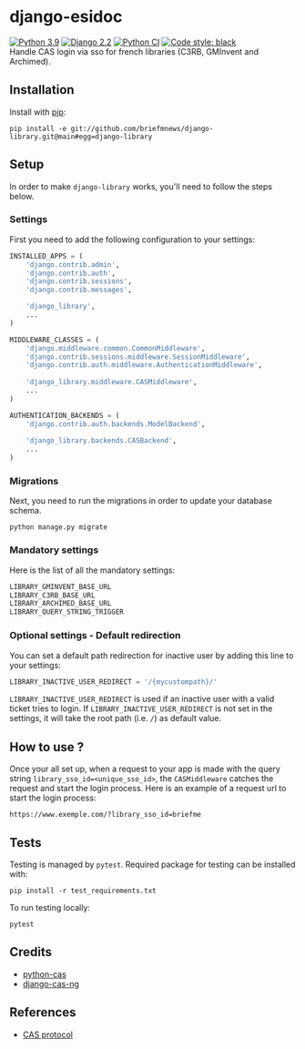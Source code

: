 # django-esidoc
[![Python 3.9](https://img.shields.io/badge/python-3.7|3.8|3.9-blue.svg)](https://www.python.org/downloads/release/python-390/) 
[![Django 2.2](https://img.shields.io/badge/django-2.2-blue.svg)](https://docs.djangoproject.com/en/2.2/)
[![Python CI](https://github.com/briefmnews/django-library/actions/workflows/workflow.yaml/badge.svg)](https://github.com/briefmnews/django-library/actions/workflows/workflow.yaml)
[![Code style: black](https://img.shields.io/badge/code%20style-black-000000.svg)](https://github.com/python/black)  
Handle CAS login via sso for french libraries (C3RB, GMInvent and Archimed).

## Installation
Install with [pip](https://pip.pypa.io/en/stable/):
```shell
pip install -e git://github.com/briefmnews/django-library.git@main#egg=django-library
```

## Setup
In order to make `django-library` works, you'll need to follow the steps below.

### Settings
First you need to add the following configuration to your settings:
```python
INSTALLED_APPS = (
    'django.contrib.admin',
    'django.contrib.auth',
    'django.contrib.sessions',
    'django.contrib.messages',

    'django_library',
    ...
)

MIDDLEWARE_CLASSES = (
    'django.middleware.common.CommonMiddleware',
    'django.contrib.sessions.middleware.SessionMiddleware',
    'django.contrib.auth.middleware.AuthenticationMiddleware',
    
    'django_library.middleware.CASMiddleware',
    ...
)

AUTHENTICATION_BACKENDS = (
    'django.contrib.auth.backends.ModelBackend',
    
    'django_library.backends.CASBackend',
    ...
)
```

### Migrations
Next, you need to run the migrations in order to update your database schema.
```shell
python manage.py migrate
```

### Mandatory settings
Here is the list of all the mandatory settings:
```python
LIBRARY_GMINVENT_BASE_URL
LIBRARY_C3RB_BASE_URL
LIBRARY_ARCHIMED_BASE_URL
LIBRARY_QUERY_STRING_TRIGGER
```

### Optional settings - Default redirection
You can set a default path redirection for inactive user by adding this line to 
your settings:
```python
LIBRARY_INACTIVE_USER_REDIRECT = '/{mycustompath}/'
```
`LIBRARY_INACTIVE_USER_REDIRECT` is used if an inactive user with a valid ticket
tries to login.
If `LIBRARY_INACTIVE_USER_REDIRECT` is not set in the settings, it will take
the root path (i.e. `/`) as default value.


## How to use ?
Once your all set up, when a request to your app is made with the query string 
`library_sso_id=<unique_sso_id>`, the `CASMiddleware` catches the request and start the login process. 
Here is an example of a request url to start the login process:
```
https://www.exemple.com/?library_sso_id=briefme
```

## Tests
Testing is managed by `pytest`. Required package for testing can be installed with:
```shell
pip install -r test_requirements.txt
```
To run testing locally:
```shell
pytest
```

## Credits
- [python-cas](https://github.com/python-cas/python-cas)
- [django-cas-ng](https://github.com/mingchen/django-cas-ng)

## References
- [CAS protocol](https://www.apereo.org/projects/cas)
